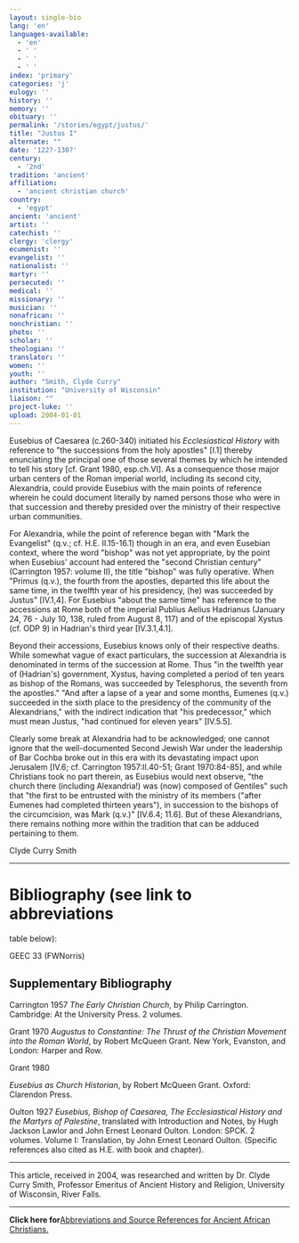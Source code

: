 ```yaml
---
layout: single-bio
lang: 'en'
languages-available:
  - 'en'
  - ' '
  - ' '
  - ' '
index: 'primary'
categories: 'j'
eulogy: ''
history: ''
memory: ''
obituary: ''
permalink: '/stories/egypt/justus/'
title: "Justus I"
alternate: ""
date: '122?-130?'
century:
  - '2nd'
tradition: 'ancient'
affiliation:
  - 'ancient christian church'
country:
  - 'egypt'
ancient: 'ancient'
artist: ''
catechist: ''
clergy: 'clergy'
ecumenist: ''
evangelist: ''
nationalist: ''
martyr: ''
persecuted: ''
medical: ''
missionary: ''
musician: ''
nonafrican: ''
nonchristian: ''
photo: ''
scholar: ''
theologian: ''
translator: ''
women: ''
youth: ''
author: "Smith, Clyde Curry"
institution: "University of Wisconsin"
liaison: ""
project-luke: ''
upload: 2004-01-01
---
```




Eusebius of Caesarea (c.260-340) initiated his *Ecclesiastical History* with reference to "the successions from the holy apostles" [I.1] thereby enunciating the principal one of those several themes by which he intended to tell his story [cf. Grant 1980, esp.ch.VI].  As a consequence those major urban centers of the Roman imperial world, including its second city, Alexandria, could provide Eusebius with the main points of reference wherein he could document literally by named persons those who were in that succession and thereby presided over the ministry of their respective urban communities.

For Alexandria, while the point of reference began with "Mark the Evangelist" (q.v.; cf. H.E. II.15-16.1) though in an era, and even Eusebian context, where the word "bishop" was not yet appropriate, by the point when Eusebius' account had entered the "second Christian century" (Carrington 1957: volume II), the title "bishop" was fully operative.  When "Primus (q.v.), the fourth from the apostles, departed this life about the same time, in the twelfth year of his presidency, (he) was succeeded by Justus" [IV.1,4].  For Eusebius "about the same time" has reference to the accessions at Rome both of the imperial Publius Aelius Hadrianus (January 24, 76 - July 10, 138, ruled from August 8, 117) and of the episcopal Xystus (cf. ODP 9) in Hadrian's third year [IV.3.1,4.1].

Beyond their accessions, Eusebius knows only of their respective deaths.  While somewhat vague of exact particulars, the succession at Alexandria is denominated in terms of the succession at Rome.  Thus "in the twelfth year of (Hadrian's) government, Xystus, having completed a period of ten years as bishop of the Romans, was succeeded by Telesphorus, the seventh from the apostles."  "And after a lapse of a year and some months, Eumenes (q.v.) succeeded in the sixth place to the presidency of the community of the Alexandrians," with the indirect indication that "his predecessor," which must mean Justus, "had continued for eleven years" [IV.5.5].

Clearly some break at Alexandria had to be acknowledged; one cannot ignore that the well-documented Second Jewish War under the leadership of Bar Cochba broke out in this era with its devastating impact upon Jerusalem [IV.6; cf. Carrington 1957:II.40-51; Grant 1970:84-85], and while Christians took no part therein, as Eusebius would next observe, "the church there (including Alexandria!) was (now) composed of Gentiles" such that "the first to be entrusted with the ministry of its members ("after Eumenes had completed thirteen years"), in succession to the bishops of the circumcision, was Mark (q.v.)" [IV.6.4; 11.6].  But of these Alexandrians, there remains nothing more within the tradition that can be adduced pertaining to them.

Clyde Curry Smith

---

# Bibliography (see link to abbreviations
table below):

GEEC 33 (FWNorris)

## Supplementary Bibliography

Carrington 1957
*The Early Christian Church*, by Philip Carrington.  Cambridge:  At the University Press.  2 volumes.

Grant 1970
*Augustus to Constantine:  The Thrust of the Christian Movement into the Roman World*, by Robert McQueen Grant.  New York, Evanston, and London:  Harper and Row.

Grant 1980

*Eusebius as Church Historian*, by Robert McQueen Grant. Oxford:  Clarendon Press.

Oulton 1927
*Eusebius, Bishop of Caesarea, The Ecclesiastical History and the Martyrs of Palestine*, translated with Introduction and Notes, by Hugh Jackson Lawlor and John Ernest Leonard Oulton.  London:  SPCK.  2 volumes.  Volume I:  Translation, by John Ernest Leonard Oulton.  (Specific references also cited as H.E. with book and chapter).

---

This article, received in 2004, was researched and written by Dr. Clyde Curry Smith, Professor Emeritus of Ancient History and Religion, University of Wisconsin, River Falls.

---

**Click here for**[Abbreviations and Source References for Ancient African Christians.]({{site.url}}/resources/ancient-references/)
